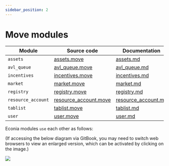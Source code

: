 ```yaml
---
sidebar_position: 2
---
```


# Move modules

| Module             | Source code             | Documentation         |
|--------------------|-------------------------|-----------------------|
| `assets`           | [assets.move]           | [assets.md]           |
| `avl_queue`        | [avl_queue.move]        | [avl_queue.md]        |
| `incentives`       | [incentives.move]       | [incentives.md]       |
| `market`           | [market.move]           | [market.md]           |
| `registry`         | [registry.move]         | [registry.md]         |
| `resource_account` | [resource_account.move] | [resource_account.md] |
| `tablist`          | [tablist.move]          | [tablist.md]          |
| `user`             | [user.move]             | [user.md]             |

Econia modules `use` each other as follows:

(If accessing the below diagram via GitBook, you may need to switch web browsers to view an enlarged version, which can be activated by clicking on the image.)

![](/img/modules.svg)

<!---Alphabetized reference links-->

[assets.md]:             https://github.com/econia-labs/econia/tree/main/src/move/econia/doc/assets.md
[assets.move]:           https://github.com/econia-labs/econia/tree/main/src/move/econia/sources/assets.move
[avl_queue.md]:          https://github.com/econia-labs/econia/tree/main/src/move/econia/doc/avl_queue.md
[avl_queue.move]:        https://github.com/econia-labs/econia/tree/main/src/move/econia/sources/avl_queue.move
[incentives.md]:         https://github.com/econia-labs/econia/tree/main/src/move/econia/doc/incentives.md
[incentives.move]:       https://github.com/econia-labs/econia/tree/main/src/move/econia/sources/incentives.move
[market.md]:             https://github.com/econia-labs/econia/tree/main/src/move/econia/doc/market.md
[market.move]:           https://github.com/econia-labs/econia/tree/main/src/move/econia/sources/market.move
[registry.md]:           https://github.com/econia-labs/econia/tree/main/src/move/econia/doc/registry.md
[registry.move]:         https://github.com/econia-labs/econia/tree/main/src/move/econia/sources/registry.move
[resource_account.md]:   https://github.com/econia-labs/econia/tree/main/src/move/econia/doc/resource_account.md
[resource_account.move]: https://github.com/econia-labs/econia/tree/main/src/move/econia/sources/resource_account.move
[tablist.md]:            https://github.com/econia-labs/econia/tree/main/src/move/econia/doc/tablist.md
[tablist.move]:          https://github.com/econia-labs/econia/tree/main/src/move/econia/sources/tablist.move
[user.md]:               https://github.com/econia-labs/econia/tree/main/src/move/econia/doc/user.md
[user.move]:             https://github.com/econia-labs/econia/tree/main/src/move/econia/sources/user.move